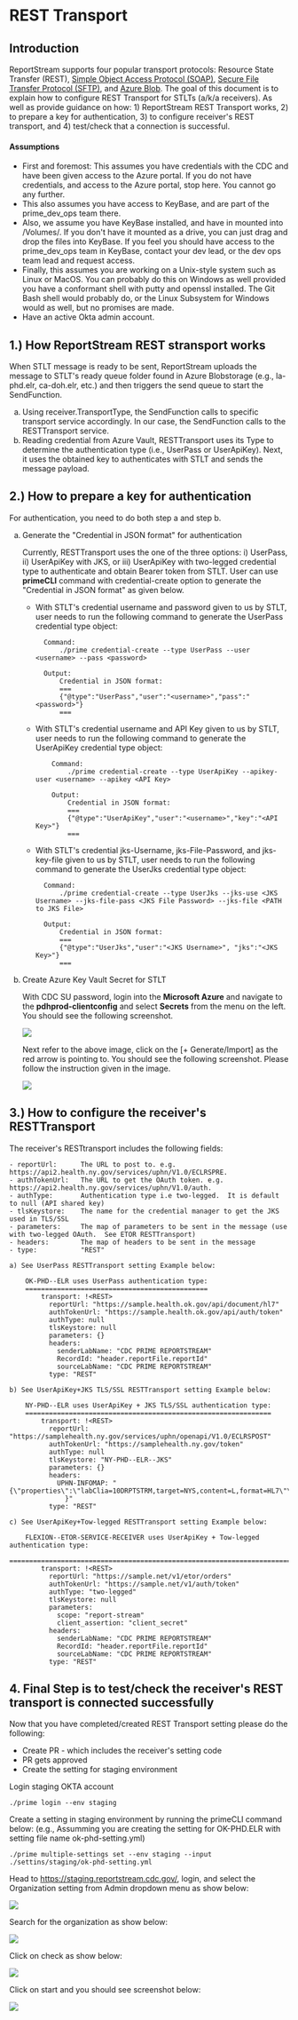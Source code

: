 # REST Transport
## Introduction
ReportStream supports four popular transport protocols:  Resource State Transfer (REST), [Simple Object Access Protocol (SOAP)](https://github.com/CDCgov/prime-reportstream/blob/master/prime-router/docs/onboarding-users/transport/soap.md), [Secure File Transfer Protocol (SFTP)](https://github.com/CDCgov/prime-reportstream/blob/master/prime-router/docs/onboarding-users/transport/sftp.md), and [Azure Blob](https://github.com/CDCgov/prime-reportstream/blob/master/prime-router/docs/onboarding-users/transport/blob.md). The goal of this document is to explain how to configure REST Transport for STLTs (a/k/a receivers). As well as provide guidance on how: 1) ReportStream REST Transport works, 2) to prepare a key for authentication, 3) to configure receiver's REST transport, and 4) test/check that a connection is successful.
#### Assumptions
* First and foremost: This assumes you have credentials with the CDC and have been given access to the Azure portal. If you do not have credentials, and access to the Azure portal, stop here. You cannot go any further.
* This also assumes you have access to KeyBase, and are part of the prime_dev_ops team there.
* Also, we assume you have KeyBase installed, and have in mounted into /Volumes/. If you don't have it mounted as a drive, you can just drag and drop the files into KeyBase. If you feel you should have access to the prime_dev_ops team in KeyBase, contact your dev lead, or the dev ops team lead and request access.
* Finally, this assumes you are working on a Unix-style system such as Linux or MacOS. You can probably do this on Windows as well provided you have a conformant shell with putty and openssl installed. The Git Bash shell would probably do, or the Linux Subsystem for Windows would as well, but no promises are made.
* Have an active Okta admin account.
## 1.) How ReportStream REST stransport works
When STLT message is ready to be sent, ReportStream uploads the message to STLT's ready queue folder found in Azure Blobstorage (e.g., la-phd.elr, ca-doh.elr, etc.) and then triggers the send queue to start the SendFunction.
<ol type="a">
    <li>Using receiver.TransportType, the SendFunction calls to specific transport service accordingly. In our case, the SendFunction calls to the RESTTransport service.</li>
    <li>Reading credential from Azure Vault, RESTTransport uses its Type to determine the authentication type (i.e., UserPass or UserApiKey).  Next, it uses the obtained key to authenticates with STLT and sends the message payload.</li>
</ol>

## 2.) How to prepare a key for authentication
For authentication, you need to do both step a and step b.
<ol type="a">
<li>Generate the "Credential in JSON format" for authentication</li>

Currently, RESTTransport uses the one of the three options: i) UserPass, ii) UserApiKey with JKS, or iii) UserApiKey with two-legged credential type to authenticate and obtain Bearer token from STLT. User can use **primeCLI** command with credential-create option to generate the "Credential in JSON format" as given below.

- With STLT's credential username and password given to us by STLT, user needs to run the following command to generate the UserPass credential type object:

        Command:
            ./prime credential-create --type UserPass --user <username> --pass <password>
        
        Output: 
            Credential in JSON format: 
            ===
            {"@type":"UserPass","user":"<username>","pass":"<password>"}
            ===

- With STLT's credential username and API Key given to us by STLT, user needs to run the following command to generate the UserApiKey credential type object:
	
          Command:
              ./prime credential-create --type UserApiKey --apikey-user <username> --apikey <API Key>
        
          Output: 
              Credential in JSON format: 
              ===
              {"@type":"UserApiKey","user":"<username>","key":"<API Key>"}
              ===

- With STLT's credential jks-Username, jks-File-Password, and jks-key-file given to us by STLT, user needs to run the following command to generate the UserJks credential type object:
	
        Command:
            ./prime credential-create --type UserJks --jks-use <JKS Username> --jks-file-pass <JKS File Password> --jks-file <PATH to JKS File>
            
        Output: 
            Credential in JSON format: 
            ===
            {"@type":"UserJks","user":"<JKS Username>", "jks":"<JKS Key>"}
            ===

<li>Create Azure Key Vault Secret for STLT</li>

With CDC SU password, login into the **Microsoft Azure** and navigate to the **pdhprod-clientconfig** and select **Secrets** from the menu on the left.  You should see the following screenshot.

![](./images/rest-pdhprod-clientconfig-secrets.png)

Next refer to the above image, click on the  [+ Generate/Import] as the red arrow is pointing to.  You should see the following screenshot. Please follow the instruction given in the image.

![](./images/rest-create-a-secrete-key-screenshot.png)

</ol>

## 3.) How to configure the receiver's RESTTransport
The receiver's RESTtransport includes the following fields:

    - reportUrl:      The URL to post to. e.g. https://api2.health.ny.gov/services/uphn/V1.0/ECLRSPRE.
    - authTokenUrl:   The URL to get the OAuth token. e.g. https://api2.health.ny.gov/services/uphn/V1.0/auth.
    - authType:       Authentication type i.e two-legged.  It is default to null (API shared key)
    - tlsKeystore:    The name for the credential manager to get the JKS used in TLS/SSL
    - parameters:     The map of parameters to be sent in the message (use with two-legged OAuth.  See ETOR RESTTransport)
    - headers:        The map of headers to be sent in the message
    - type:           "REST"

    a) See UserPass RESTTransport setting Example below:
        
        OK-PHD--ELR uses UserPass authentication type:
        ==============================================
            transport: !<REST>
              reportUrl: "https://sample.health.ok.gov/api/document/hl7"
              authTokenUrl: "https://sample.health.ok.gov/api/auth/token"
              authType: null
              tlsKeystore: null
              parameters: {}
              headers:
                senderLabName: "CDC PRIME REPORTSTREAM"
                RecordId: "header.reportFile.reportId"
                sourceLabName: "CDC PRIME REPORTSTREAM"
              type: "REST"

    b) See UserApiKey+JKS TLS/SSL RESTTransport setting Example below:

        NY-PHD--ELR uses UserApiKey + JKS TLS/SSL authentication type:
        ==============================================================
            transport: !<REST>
              reportUrl: "https://samplehealth.ny.gov/services/uphn/openapi/V1.0/ECLRSPOST"
              authTokenUrl: "https://samplehealth.ny.gov/token"
              authType: null
              tlsKeystore: "NY-PHD--ELR--JKS"
              parameters: {}
              headers:
                UPHN-INFOMAP: "{\"properties\":\"labClia=10DRPTSTRM,target=NYS,content=L,format=HL7\"\
                  }"
              type: "REST"

    c) See UserApiKey+Tow-legged RESTTransport setting Example below:

        FLEXION--ETOR-SERVICE-RECEIVER uses UserApiKey + Tow-legged authentication type:
        ================================================================================
            transport: !<REST>
              reportUrl: "https://sample.net/v1/etor/orders"
              authTokenUrl: "https://sample.net/v1/auth/token"
              authType: "two-legged"
              tlsKeystore: null
              parameters:
                scope: "report-stream"
                client_assertion: "client_secret"
              headers:
                senderLabName: "CDC PRIME REPORTSTREAM"
                RecordId: "header.reportFile.reportId"
                sourceLabName: "CDC PRIME REPORTSTREAM"
              type: "REST"

## 4. Final Step is to test/check the receiver's REST transport is connected successfully
Now that you have completed/created REST Transport setting please do the following:
- Create PR - which includes the receiver's setting code
- PR gets approved
- Create the setting for staging environment

Login staging OKTA account

    ./prime login --env staging

Create a setting in staging environment by running the primeCLI command below:
(e.g., Assumming you are creating the setting for OK-PHD.ELR with setting file name ok-phd-setting.yml)

    ./prime multiple-settings set --env staging --input ./settins/staging/ok-phd-setting.yml

Head to https://staging.reportstream.cdc.gov/, login, and select the Organization setting from Admin dropdown menu as show below:

![](./images/rest-organization-setting-page.png)

Search for the organization as show below:

![](./images/rest-organization-search.png)

Click on check as show below:

![](./images/rest-ok-phd-history.png)

Click on start and you should see screenshot below:

![](./images/rest-successful-page.png)






		